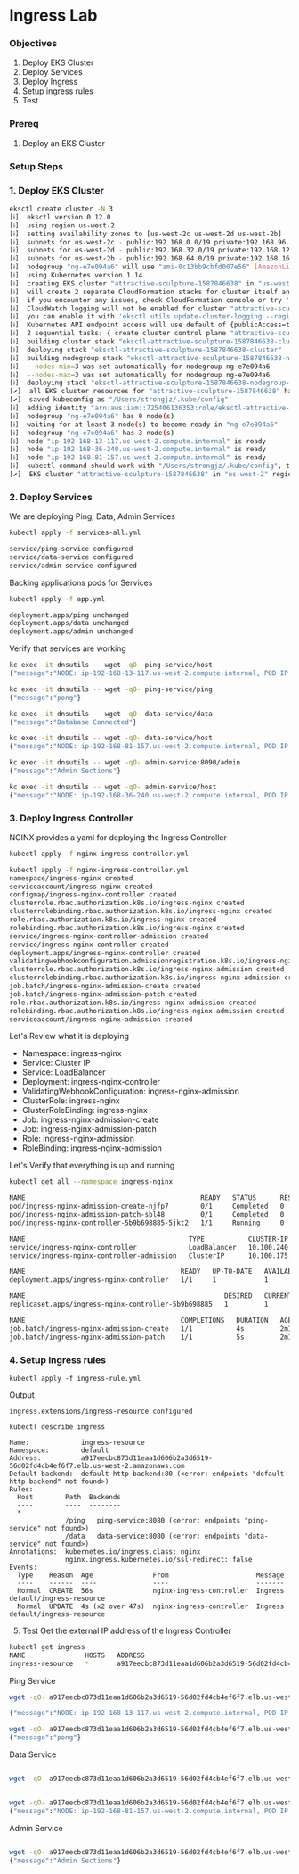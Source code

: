 # Ingress Lab

### Objectives
1. Deploy EKS Cluster
2. Deploy Services 
3. Deploy Ingress
4. Setup ingress rules 
5. Test

### Prereq
1. Deploy an EKS Cluster 

### Setup Steps

### 1. Deploy EKS Cluster 

```bash
eksctl create cluster -N 3
[ℹ]  eksctl version 0.12.0
[ℹ]  using region us-west-2
[ℹ]  setting availability zones to [us-west-2c us-west-2d us-west-2b]
[ℹ]  subnets for us-west-2c - public:192.168.0.0/19 private:192.168.96.0/19
[ℹ]  subnets for us-west-2d - public:192.168.32.0/19 private:192.168.128.0/19
[ℹ]  subnets for us-west-2b - public:192.168.64.0/19 private:192.168.160.0/19
[ℹ]  nodegroup "ng-e7e094a6" will use "ami-0c13bb9cbfd007e56" [AmazonLinux2/1.14]
[ℹ]  using Kubernetes version 1.14
[ℹ]  creating EKS cluster "attractive-sculpture-1587846638" in "us-west-2" region with un-managed nodes
[ℹ]  will create 2 separate CloudFormation stacks for cluster itself and the initial nodegroup
[ℹ]  if you encounter any issues, check CloudFormation console or try 'eksctl utils describe-stacks --region=us-west-2 --cluster=attractive-sculpture-1587846638'
[ℹ]  CloudWatch logging will not be enabled for cluster "attractive-sculpture-1587846638" in "us-west-2"
[ℹ]  you can enable it with 'eksctl utils update-cluster-logging --region=us-west-2 --cluster=attractive-sculpture-1587846638'
[ℹ]  Kubernetes API endpoint access will use default of {publicAccess=true, privateAccess=false} for cluster "attractive-sculpture-1587846638" in "us-west-2"
[ℹ]  2 sequential tasks: { create cluster control plane "attractive-sculpture-1587846638", create nodegroup "ng-e7e094a6" }
[ℹ]  building cluster stack "eksctl-attractive-sculpture-1587846638-cluster"
[ℹ]  deploying stack "eksctl-attractive-sculpture-1587846638-cluster"
[ℹ]  building nodegroup stack "eksctl-attractive-sculpture-1587846638-nodegroup-ng-e7e094a6"
[ℹ]  --nodes-min=3 was set automatically for nodegroup ng-e7e094a6
[ℹ]  --nodes-max=3 was set automatically for nodegroup ng-e7e094a6
[ℹ]  deploying stack "eksctl-attractive-sculpture-1587846638-nodegroup-ng-e7e094a6"
[✔]  all EKS cluster resources for "attractive-sculpture-1587846638" have been created
[✔]  saved kubeconfig as "/Users/strongjz/.kube/config"
[ℹ]  adding identity "arn:aws:iam::725406136353:role/eksctl-attractive-sculpture-15878-NodeInstanceRole-8VILH6IFQH5S" to auth ConfigMap
[ℹ]  nodegroup "ng-e7e094a6" has 0 node(s)
[ℹ]  waiting for at least 3 node(s) to become ready in "ng-e7e094a6"
[ℹ]  nodegroup "ng-e7e094a6" has 3 node(s)
[ℹ]  node "ip-192-168-13-117.us-west-2.compute.internal" is ready
[ℹ]  node "ip-192-168-36-240.us-west-2.compute.internal" is ready
[ℹ]  node "ip-192-168-81-157.us-west-2.compute.internal" is ready
[ℹ]  kubectl command should work with "/Users/strongjz/.kube/config", try 'kubectl get nodes'
[✔]  EKS cluster "attractive-sculpture-1587846638" in "us-west-2" region is ready
```

### 2. Deploy Services

We are deploying Ping, Data, Admin Services

```bash
kubectl apply -f services-all.yml
```
```bash
service/ping-service configured
service/data-service configured
service/admin-service configured
```

Backing applications pods for Services

```bash
kubectl apply -f app.yml
```
```bash
deployment.apps/ping unchanged
deployment.apps/data unchanged
deployment.apps/admin unchanged
```

Verify that services are working 

```bash 
kc exec -it dnsutils -- wget -qO- ping-service/host
{"message":"NODE: ip-192-168-13-117.us-west-2.compute.internal, POD IP:192.168.30.127"}

kc exec -it dnsutils -- wget -qO- ping-service/ping
{"message":"pong"}

kc exec -it dnsutils -- wget -qO- data-service/data
{"message":"Database Connected"}

kc exec -it dnsutils -- wget -qO- data-service/host
{"message":"NODE: ip-192-168-81-157.us-west-2.compute.internal, POD IP:192.168.83.48"}

kc exec -it dnsutils -- wget -qO- admin-service:8090/admin
{"message":"Admin Sections"}

kc exec -it dnsutils -- wget -qO- admin-service/host
{"message":"NODE: ip-192-168-36-240.us-west-2.compute.internal, POD IP:192.168.42.253"}
```


### 3. Deploy Ingress Controller

NGINX provides a yaml for deploying the Ingress Controller

```bash
kubectl apply -f nginx-ingress-controller.yml
```
```bash
kubectl apply -f nginx-ingress-controller.yml
namespace/ingress-nginx created
serviceaccount/ingress-nginx created
configmap/ingress-nginx-controller created
clusterrole.rbac.authorization.k8s.io/ingress-nginx created
clusterrolebinding.rbac.authorization.k8s.io/ingress-nginx created
role.rbac.authorization.k8s.io/ingress-nginx created
rolebinding.rbac.authorization.k8s.io/ingress-nginx created
service/ingress-nginx-controller-admission created
service/ingress-nginx-controller created
deployment.apps/ingress-nginx-controller created
validatingwebhookconfiguration.admissionregistration.k8s.io/ingress-nginx-admission created
clusterrole.rbac.authorization.k8s.io/ingress-nginx-admission created
clusterrolebinding.rbac.authorization.k8s.io/ingress-nginx-admission created
job.batch/ingress-nginx-admission-create created
job.batch/ingress-nginx-admission-patch created
role.rbac.authorization.k8s.io/ingress-nginx-admission created
rolebinding.rbac.authorization.k8s.io/ingress-nginx-admission created
serviceaccount/ingress-nginx-admission created
```

Let's Review what it is deploying 

- Namespace: ingress-nginx
- Service: Cluster IP
- Service: LoadBalancer
- Deployment: ingress-nginx-controller
- ValidatingWebhookConfiguration: ingress-nginx-admission 
- ClusterRole: ingress-nginx
- ClusterRoleBinding: ingress-nginx
- Job: ingress-nginx-admission-create
- Job: ingress-nginx-admission-patch
- Role: ingress-nginx-admission
- RoleBinding: ingress-nginx-admission

Let's Verify that everything is up and running 

```bash
kubectl get all --namespace ingress-nginx
```

```bash
NAME                                            READY   STATUS      RESTARTS   AGE
pod/ingress-nginx-admission-create-njfp7        0/1     Completed   0          110s
pod/ingress-nginx-admission-patch-sbl48         0/1     Completed   0          110s
pod/ingress-nginx-controller-5b9b698885-5jkt2   1/1     Running     0          2m1s

NAME                                         TYPE           CLUSTER-IP       EXTERNAL-IP                                                                     PORT(S)                      AGE
service/ingress-nginx-controller             LoadBalancer   10.100.240.117   a917eecbc873d11eaa1d606b2a3d6519-56d02fd4cb4ef6f7.elb.us-west-2.amazonaws.com   80:30496/TCP,443:30879/TCP   2m2s
service/ingress-nginx-controller-admission   ClusterIP      10.100.175.15    <none>                                                                          443/TCP                      2m3s

NAME                                       READY   UP-TO-DATE   AVAILABLE   AGE
deployment.apps/ingress-nginx-controller   1/1     1            1           2m2s

NAME                                                  DESIRED   CURRENT   READY   AGE
replicaset.apps/ingress-nginx-controller-5b9b698885   1         1         1       2m2s

NAME                                       COMPLETIONS   DURATION   AGE
job.batch/ingress-nginx-admission-create   1/1           4s         2m1s
job.batch/ingress-nginx-admission-patch    1/1           5s         2m1s
```

### 4. Setup ingress rules 

    kubectl apply -f ingress-rule.yml
Output

    ingress.extensions/ingress-resource configured

    kubectl describe ingress
    
    Name:             ingress-resource
    Namespace:        default
    Address:          a917eecbc873d11eaa1d606b2a3d6519-56d02fd4cb4ef6f7.elb.us-west-2.amazonaws.com
    Default backend:  default-http-backend:80 (<error: endpoints "default-http-backend" not found>)
    Rules:
      Host        Path  Backends
      ----        ----  --------
      *
                  /ping   ping-service:8080 (<error: endpoints "ping-service" not found>)
                  /data   data-service:8080 (<error: endpoints "data-service" not found>)
    Annotations:  kubernetes.io/ingress.class: nginx
                  nginx.ingress.kubernetes.io/ssl-redirect: false
    Events:
      Type    Reason  Age               From                      Message
      ----    ------  ----              ----                      -------
      Normal  CREATE  56s               nginx-ingress-controller  Ingress default/ingress-resource
      Normal  UPDATE  4s (x2 over 47s)  nginx-ingress-controller  Ingress default/ingress-resource
   
5. Test 
Get the external IP address of the Ingress Controller 

```bash
kubectl get ingress
NAME               HOSTS   ADDRESS                                                                         PORTS   AGE
ingress-resource   *       a917eecbc873d11eaa1d606b2a3d6519-56d02fd4cb4ef6f7.elb.us-west-2.amazonaws.com   80      33m
```



Ping Service
```bash
wget -qO- a917eecbc873d11eaa1d606b2a3d6519-56d02fd4cb4ef6f7.elb.us-west-2.amazonaws.com/ping/host

{"message":"NODE: ip-192-168-13-117.us-west-2.compute.internal, POD IP:192.168.30.127"}

```
```bash
wget -qO- a917eecbc873d11eaa1d606b2a3d6519-56d02fd4cb4ef6f7.elb.us-west-2.amazonaws.com/ping/ping
{"message":"pong"}

```

Data Service

```bash

wget -qO- a917eecbc873d11eaa1d606b2a3d6519-56d02fd4cb4ef6f7.elb.us-west-2.amazonaws.com/data/data

```

```bash

wget -qO- a917eecbc873d11eaa1d606b2a3d6519-56d02fd4cb4ef6f7.elb.us-west-2.amazonaws.com/data/host
{"message":"NODE: ip-192-168-81-157.us-west-2.compute.internal, POD IP:192.168.83.48"}

```
Admin Service
```bash

wget -qO- a917eecbc873d11eaa1d606b2a3d6519-56d02fd4cb4ef6f7.elb.us-west-2.amazonaws.com/admin/admin
{"message":"Admin Sections"} 
```

